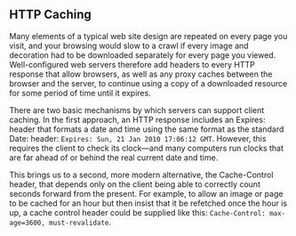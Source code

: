 ## HTTP Caching

Many elements of a typical web site design are repeated on every page you visit, and your browsing
would slow to a crawl if every image and decoration had to be downloaded separately for every page you
viewed. Well-configured web servers therefore add headers to every HTTP response that allow browsers,
as well as any proxy caches between the browser and the server, to continue using a copy of a
downloaded resource for some period of time until it expires.

There are two basic mechanisms by which servers can support client caching.
In the first approach, an HTTP response includes an Expires: header that formats a date and time
using the same format as the standard Date: header:
`Expires: Sun, 21 Jan 2010 17:06:12 GMT`.
However, this requires the client to check its clock—and many computers run clocks that are far
ahead of or behind the real current date and time.

This brings us to a second, more modern alternative, the Cache-Control header, that depends only
on the client being able to correctly count seconds forward from the present. For example, to allow an
image or page to be cached for an hour but then insist that it be refetched once the hour is up, a cache
control header could be supplied like this:
`Cache-Control: max-age=3600, must-revalidate`.
